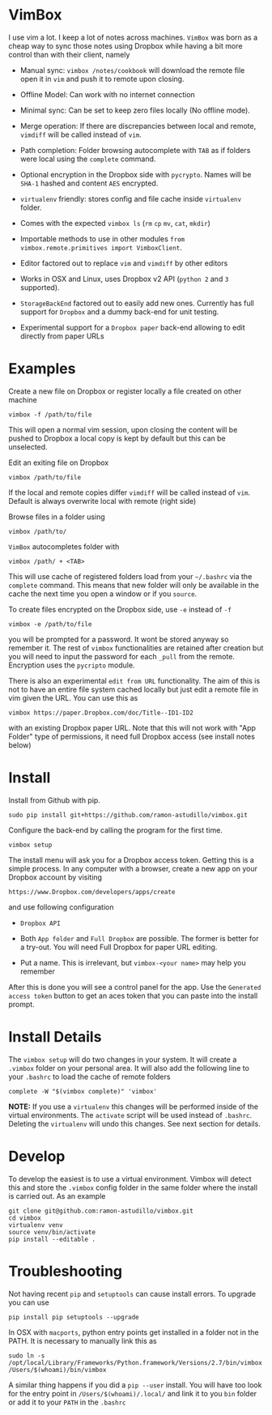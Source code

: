 VimBox
======

I use vim a lot. I keep a lot of notes across machines. `VimBox` was born as a
cheap way to sync those notes using Dropbox while having a bit more control
than with their client, namely

* Manual sync: `vimbox /notes/cookbook` will download the remote file open it in `vim` and push it to remote upon closing.

* Offline Model: Can work with no internet connection

* Minimal sync: Can be set to keep zero files locally (No offline mode).

* Merge operation: If there are discrepancies between local and remote, `vimdiff` will be called instead of `vim`.

* Path completion: Folder browsing autocomplete with `TAB` as if folders were local using the `complete` command.

* Optional encryption in the Dropbox side with `pycrypto`. Names will be `SHA-1` hashed and content `AES` encrypted.

* `virtualenv` friendly: stores config and file cache inside `virtualenv` folder.

* Comes with the expected `vimbox ls` (`rm` `cp` `mv`, `cat`, `mkdir`)

* Importable methods to use in other modules `from vimbox.remote.primitives import VimboxClient`.

* Editor factored out to replace `vim` and `vimdiff` by other editors

* Works in OSX and Linux, uses Dropbox v2 API (`python 2` and `3` supported).

* `StorageBackEnd` factored out to easily add new ones. Currently has full support for `Dropbox` and a dummy back-end for unit testing.

* Experimental support for a `Dropbox paper` back-end allowing to edit directly from paper URLs

# Examples

Create a new file on Dropbox or register locally a file created on other
machine

    vimbox -f /path/to/file

This will open a normal vim session, upon closing the content will be pushed to
Dropbox a local copy is kept by default but this can be unselected.

Edit an exiting file on Dropbox

    vimbox /path/to/file

If the local and remote copies differ `vimdiff` will be called instead of
`vim`. Default is always overwrite local with remote (right side)

Browse files in a folder using

    vimbox /path/to/

`VimBox` autocompletes folder with

    vimbox /path/ + <TAB>

This will use cache of registered folders load from your `~/.bashrc` via the
`complete` command. This means that new folder will only be available in the
cache the next time you open a window or if you `source`.

To create files encrypted on the Dropbox side, use `-e` instead of `-f`

    vimbox -e /path/to/file

you will be prompted for a password. It wont be stored anyway so remember it.
The rest of `vimbox` functionalities are retained after creation but you will
need to input the password for each `_pull` from the remote. Encryption uses
the `pycripto` module.

There is also an experimental `edit from URL` functionality. The aim of this is
not to have an entire file system cached locally but just edit a remote file in
vim given the URL. You can use this as 

    vimbox https://paper.Dropbox.com/doc/Title--ID1-ID2

with an existing Dropbox paper URL. Note that this will not work with "App
Folder" type of permissions, it need full Dropbox access (see install notes
below)

# Install

Install from Github with pip.

    sudo pip install git+https://github.com/ramon-astudillo/vimbox.git

Configure the back-end by calling the program for the first time.

    vimbox setup

The install menu will ask you for a Dropbox access token. Getting this is a
simple process. In any computer with a browser, create a new app on your
Dropbox account by visiting

    https://www.Dropbox.com/developers/apps/create

and use following configuration

* `Dropbox API`

* Both `App folder` and `Full Dropbox` are possible. The former is better for a
  try-out. You will need Full Dropbox for paper URL editing.

* Put a name. This is irrelevant, but `vimbox-<your name>` may help you remember

After this is done you will see a control panel for the app. Use the
`Generated access token` button to get an aces token that you can paste into
the install prompt.

# Install Details

The `vimbox setup` will do two changes in your system. It will create a
`.vimbox` folder on your personal area. It will also add the following line to
your `.bashrc` to load the cache of remote folders

    complete -W "$(vimbox complete)" 'vimbox'

**NOTE:** If you use a `virtualenv` this changes will be performed inside of
the virtual environments. The  `activate` script will be used instead of
`.bashrc`. Deleting the `virtualenv` will undo this changes. See next section
for details.

# Develop

To develop the easiest is to use a virtual environment. Vimbox will detect this
and store the `.vimbox` config folder in the same folder where the install is
carried out. As an example

    git clone git@github.com:ramon-astudillo/vimbox.git
    cd vimbox
    virtualenv venv
    source venv/bin/activate
    pip install --editable . 

# Troubleshooting

Not having recent `pip` and `setuptools` can cause install errors. To upgrade
you can use 

    pip install pip setuptools --upgrade

In OSX with `macports`, python entry points get installed in a folder not in
the PATH. It is necessary to manually link this as

    sudo ln -s /opt/local/Library/Frameworks/Python.framework/Versions/2.7/bin/vimbox /Users/$(whoami)/bin/vimbox
    
A similar thing happens if you did a `pip --user` install. You will have too
look for the entry point in `/Users/$(whoami)/.local/` and link it to you `bin`
folder or add it to your `PATH` in the `.bashrc`
